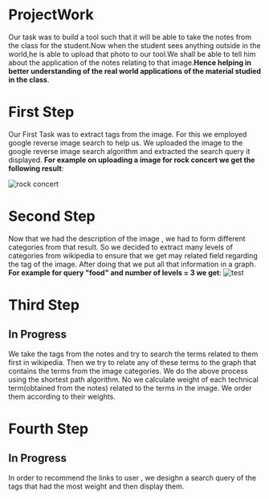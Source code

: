 # ProjectWork
Our task was to build a tool such that it will be able to take the notes from the class for the student.Now when the student sees anything outside in the world,he is able to upload that photo to our tool.We shall be able to tell him about the application of the notes relating to that image.**Hence helping in better understanding of the real world applications of the material studied in the class**.


# First Step

Our First Task was to extract tags from the image.
For this we employed google reverse image search to help us.
We uploaded the image to the google reverse image search algorithm and extracted the search query it displayed.
**For example on uploading a image for rock concert we get the following result**:

![rock concert](https://github.com/mananmadan/ProjectWork/blob/master/rockconcert.jpg)
# Second Step

Now that we had the description of the image , we had to form different categories from that result.
So we decided to extract many levels of categories from wikipedia to ensure that we get may related field regarding the tag of the image.
After doing that we put all that information in a graph.
**For example for query "food" and number of levels = 3 we get**:
![test](https://github.com/mananmadan/ProjectWork/blob/master/graph.jpg)
# Third Step
## In Progress

We take the tags from the notes and try to search the terms related to them first in wikipedia.
Then we try to relate any of these terms to the graph that contains the terms from the image categories.
We do the above process using the shortest path algorithm.
No we calculate weight of each technical term(obtained from the notes) related to the terms in the image.
We order them according to their weights.

# Fourth Step
## In Progress
 In order to recommend the links to user , we desighn a search query of the tags that had the most weight and then display them.
